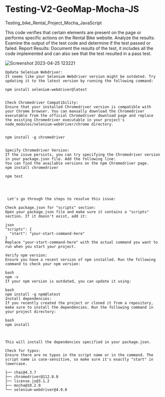 # Testing-V2-GeoMap-Mocha-JS
Testing_bike_Rental_Project_Mocha_JavaScript 

This code verifies that certain elements are present on the page or performs specific actions on the Rental Bike website.
Analyze the results: Examine the output of the test code and determine if the test passed or failed.
Report Results: Document the results of the test, it includes all the code implemented and  can also see that the test resulted in a pass test.

![Screenshot 2023-04-25 123221](https://user-images.githubusercontent.com/114578666/235265960-25f1ce42-c050-4f24-b738-cfc728eaacff.png)


```
Update Selenium Webdriver:
It seems like your Selenium Webdriver version might be outdated. Try updating it to the latest version by running the following command:

npm install selenium-webdriver@latest


Check Chromedriver Compatibility:
Ensure that your installed Chromedriver version is compatible with your Chrome browser. You can manually download the Chromedriver executable from the official Chromedriver download page and replace the existing Chromedriver executable in your project's node_modules/selenium-webdriver/chrome directory.


npm install -g chromedriver


Specify Chromedriver Version:
If the issue persists, you can try specifying the Chromedriver version in your package.json file. Add the following line:
You can find the available versions on the npm Chromedriver page.
npm install chromedriver

npm test

```

<br>

```

 Let's go through the steps to resolve this issue:

Check package.json for "scripts" section:
Open your package.json file and make sure it contains a "scripts" section. If it doesn't exist, add it:

json
"scripts": {
  "start": "your-start-command-here"
}
Replace "your-start-command-here" with the actual command you want to run when you start your project.

Verify npm version:
Ensure you have a recent version of npm installed. Run the following command to check your npm version:

bash
npm -v
If your npm version is outdated, you can update it using:

bash
npm install -g npm@latest
Install dependencies:
If you recently created the project or cloned it from a repository, make sure to install the dependencies. Run the following command in your project directory:

bash
npm install



This will install the dependencies specified in your package.json.

Check for typos:
Ensure there are no typos in the script name or in the command. The script name is case-sensitive, so make sure it's exactly "start" in lowercase.
```

```
├── chai@4.3.7
├── chromedriver@112.0.0
├── license.js@3.1.2
├── mocha@10.2.0
└── selenium-webdriver@4.9.0

```

